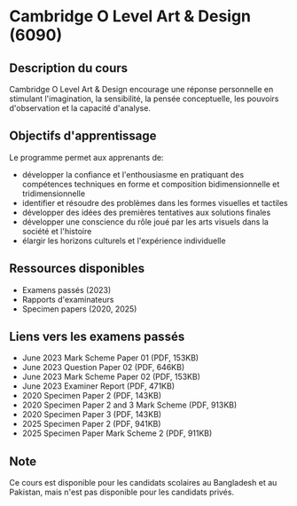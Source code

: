 # Cambridge O Level Art & Design (6090)

## Description du cours
Cambridge O Level Art & Design encourage une réponse personnelle en stimulant l'imagination, la sensibilité, la pensée conceptuelle, les pouvoirs d'observation et la capacité d'analyse.

## Objectifs d'apprentissage
Le programme permet aux apprenants de:
- développer la confiance et l'enthousiasme en pratiquant des compétences techniques en forme et composition bidimensionnelle et tridimensionnelle
- identifier et résoudre des problèmes dans les formes visuelles et tactiles
- développer des idées des premières tentatives aux solutions finales
- développer une conscience du rôle joué par les arts visuels dans la société et l'histoire
- élargir les horizons culturels et l'expérience individuelle

## Ressources disponibles
- Examens passés (2023)
- Rapports d'examinateurs
- Specimen papers (2020, 2025)

## Liens vers les examens passés
- June 2023 Mark Scheme Paper 01 (PDF, 153KB)
- June 2023 Question Paper 02 (PDF, 646KB)
- June 2023 Mark Scheme Paper 02 (PDF, 153KB)
- June 2023 Examiner Report (PDF, 471KB)
- 2020 Specimen Paper 2 (PDF, 143KB)
- 2020 Specimen Paper 2 and 3 Mark Scheme (PDF, 913KB)
- 2020 Specimen Paper 3 (PDF, 143KB)
- 2025 Specimen Paper 2 (PDF, 941KB)
- 2025 Specimen Paper Mark Scheme 2 (PDF, 911KB)

## Note
Ce cours est disponible pour les candidats scolaires au Bangladesh et au Pakistan, mais n'est pas disponible pour les candidats privés.
